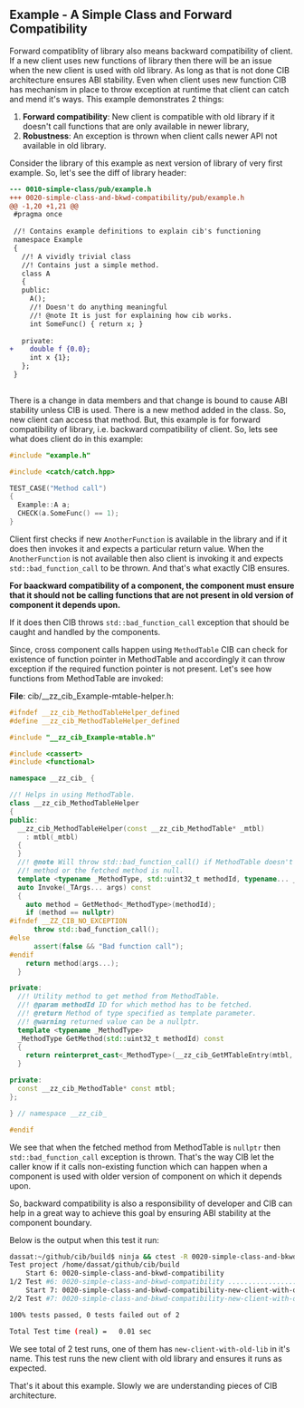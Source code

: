 ## Example - A Simple Class and Forward Compatibility

Forward compatiblity of library also means backward compatibility of client. If a new client uses new functions of library then there will be an issue when the new client is used with old library. As long as that is not done CIB architecture ensures ABI stability. Even when client uses new function CIB has mechanism in place to throw exception at runtime that client can catch and mend it's ways. This example demonstrates 2 things:
 1. **Forward compatibility**: New client is compatible with old library if it doesn't call functions that are only available in newer library,
 2. **Robustness**: An exception is thrown when client calls newer API not available in old library.

Consider the library of this example as next version of library of very first example. So, let's see the diff of library header:

```diff
--- 0010-simple-class/pub/example.h
+++ 0020-simple-class-and-bkwd-compatibility/pub/example.h
@@ -1,20 +1,21 @@
 #pragma once
 
 //! Contains example definitions to explain cib's functioning
 namespace Example
 {
   //! A vividly trivial class
   //! Contains just a simple method.
   class A
   {
   public:
     A();
     //! Doesn't do anything meaningful
     //! @note It is just for explaining how cib works.
     int SomeFunc() { return x; }
     
   private:
+    double f {0.0};
     int x {1};
   };
 }
 

```

There is a change in data members and that change is bound to cause ABI stability unless CIB is used. There is a new method added in the class. So, new client can access that method. But, this example is for forward compatibility of library, i.e. backward compatibility of client. So, lets see what does client do in this example:

```c++
#include "example.h"

#include <catch/catch.hpp>

TEST_CASE("Method call")
{
  Example::A a;
  CHECK(a.SomeFunc() == 1);
}

```

Client first checks if new `AnotherFunction` is available in the library and if it does then invokes it and expects a particular return value. When the `AnotherFunction` is not available then also client is invoking it and expects `std::bad_function_call` to be thrown. And that's what exactly CIB ensures.

**For baackward compatibility of a component, the component must ensure that it should not be calling functions that are not present in old version of component it depends upon.**

If it does then CIB throws `std::bad_function_call` exception that should be caught and handled by the components.

Since, cross component calls happen using `MethodTable` CIB can check for existence of function pointer in MethodTable and accordingly it can throw exception if the required function pointer is not present. Let's see how functions from MethodTable are invoked:

**File**: cib/__zz_cib_Example-mtable-helper.h:

```c++
#ifndef __zz_cib_MethodTableHelper_defined
#define __zz_cib_MethodTableHelper_defined

#include "__zz_cib_Example-mtable.h"

#include <cassert>
#include <functional>

namespace __zz_cib_ {

//! Helps in using MethodTable.
class __zz_cib_MethodTableHelper
{
public:
  __zz_cib_MethodTableHelper(const __zz_cib_MethodTable* _mtbl)
    : mtbl(_mtbl)
  {
  }
  //! @note Will throw std::bad_function_call() if MethodTable doesn't contain
  //! method or the fetched method is null.
  template <typename _MethodType, std::uint32_t methodId, typename... _TArgs>
  auto Invoke(_TArgs... args) const
  {
    auto method = GetMethod<_MethodType>(methodId);
    if (method == nullptr)
#ifndef __ZZ_CIB_NO_EXCEPTION
      throw std::bad_function_call();
#else
      assert(false && "Bad function call");
#endif
    return method(args...);
  }

private:
  //! Utility method to get method from MethodTable.
  //! @param methodId ID for which method has to be fetched.
  //! @return Method of type specified as template parameter.
  //! @warning returned value can be a nullptr.
  template <typename _MethodType>
  _MethodType GetMethod(std::uint32_t methodId) const
  {
    return reinterpret_cast<_MethodType>(__zz_cib_GetMTableEntry(mtbl, methodId));
  }

private:
  const __zz_cib_MethodTable* const mtbl;
};

} // namespace __zz_cib_

#endif

```

We see that when the fetched method from MethodTable is `nullptr` then `std::bad_function_call` exception is thrown. That's the way CIB let the caller know if it calls non-existing function which can happen when a component is used with older version of component on which it depends upon.

So, backward compatibility is also a responsibility of developer and CIB can help in a great way to achieve this goal by ensuring ABI stability at the component boundary.

Below is the output when this test it run:

```sh
dassat:~/github/cib/build$ ninja && ctest -R 0020-simple-class-and-bkwd-compatibility
Test project /home/dassat/github/cib/build
    Start 6: 0020-simple-class-and-bkwd-compatibility
1/2 Test #6: 0020-simple-class-and-bkwd-compatibility ...........................   Passed    0.00 sec
    Start 7: 0020-simple-class-and-bkwd-compatibility-new-client-with-old-lib
2/2 Test #7: 0020-simple-class-and-bkwd-compatibility-new-client-with-old-lib ...   Passed    0.00 sec

100% tests passed, 0 tests failed out of 2

Total Test time (real) =   0.01 sec
```

We see total of 2 test runs, one of them has `new-client-with-old-lib` in it's name. This test runs the new client with old library and ensures it runs as expected.

That's it about this example. Slowly we are understanding pieces of CIB architecture.

